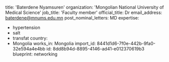 title: 'Baterdene Nyamsuren'
organization: 'Mongolian National University of Medical Science'
job_title: 'Faculty member'
official_title: Dr
email_address: baterdene@mnums.edu.mn
post_nominal_letters: MD
expertise:
  - hypertension
  - salt
  - transfat
country:
  - Mongolia
works_in: Mongolia
import_id: 8441d1d6-7f0e-442b-9fa0-32e594a4e4bb
id: 8dd8b94d-8895-4146-ad41-e012370619b3
blueprint: networking
